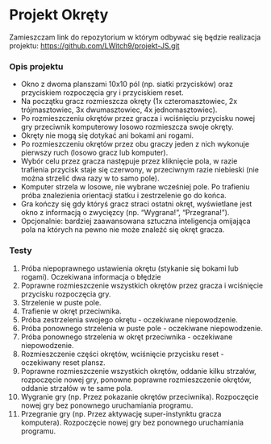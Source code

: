 # Projekt Okręty
Zamieszczam link do repozytorium w którym odbywać się będzie realizacja projektu:
https://github.com/LWitch9/projekt-JS.git
### Opis projektu
- Okno z dwoma planszami 10x10 pól (np. siatki przycisków) oraz
przyciskiem rozpoczęcia gry i przyciskiem reset.
- Na początku gracz rozmieszcza okręty (1x czteromasztowiec, 2x trójmasztowiec, 3x
dwumasztowiec, 4x jednomasztowiec).
- Po rozmieszczeniu okrętów przez gracza i wciśnięciu przycisku nowej gry
przeciwnik komputerowy losowo rozmieszcza swoje okręty.
- Okręty nie mogą się dotykać ani bokami ani rogami.
- Po rozmieszczeniu okrętów przez obu graczy jeden z nich wykonuje pierwszy ruch
(losowo gracz lub komputer).
- Wybór celu przez gracza następuje przez kliknięcie pola, w razie trafienia przycisk
staje się czerwony, w przeciwnym razie niebieski (nie można strzelić dwa razy w to
samo pole).
- Komputer strzela w losowe, nie wybrane wcześniej pole. Po trafieniu próba
znalezienia orientacji statku i zestrzelenie go do końca.
- Gra kończy się gdy któryś gracz straci ostatni okręt, wyświetlane jest okno
z informacją o zwycięzcy (np. “Wygrana!”, “Przegrana!”).
- Opcjonalnie: bardziej zaawansowana sztuczna inteligencja omijająca pola na
których na pewno nie może znaleźć się okręt gracza.
### Testy
1. Próba niepoprawnego ustawienia okrętu (stykanie się bokami lub
rogami). Oczekiwana informacja o błędzie
2. Poprawne rozmieszczenie wszystkich okrętów przez gracza i wciśnięcie
przycisku rozpoczęcia gry.
3. Strzelenie w puste pole.
4. Trafienie w okręt przeciwnika.
5. Próba zestrzelenia swojego okrętu - oczekiwane niepowodzenie.
6. Próba ponownego strzelenia w puste pole - oczekiwane niepowodzenie.
7. Próba ponownego strzelenia w okręt przeciwnika - oczekiwane niepowodzenie.
8. Rozmieszczenie części okrętów, wciśnięcie przycisku reset - oczekiwany
reset plansz.
9. Poprawne rozmieszczenie wszystkich okrętów, oddanie kilku strzałów, rozpoczęcie
nowej gry, ponowne poprawne rozmieszczenie okrętów, oddanie strzałów w te same
pola.
10. Wygranie gry (np. Przez pokazanie okrętów przeciwnika). Rozpoczęcie nowej
gry bez ponownego uruchamiania programu.
11. Przegranie gry (np. Przez aktywację super-instynktu gracza komputera).
Rozpoczęcie nowej gry bez ponownego uruchamiania programu.